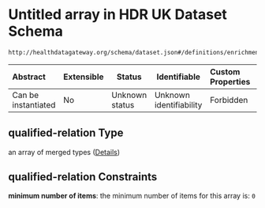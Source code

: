 # Untitled array in HDR UK Dataset Schema

```txt
http://healthdatagateway.org/schema/dataset.json#/definitions/enrichmentLinkage/properties/qualified-relation
```




| Abstract            | Extensible | Status         | Identifiable            | Custom Properties | Additional Properties | Access Restrictions | Defined In                                                                 |
| :------------------ | ---------- | -------------- | ----------------------- | :---------------- | --------------------- | ------------------- | -------------------------------------------------------------------------- |
| Can be instantiated | No         | Unknown status | Unknown identifiability | Forbidden         | Allowed               | none                | [dataset.schema.json\*](../out/dataset.schema.json "open original schema") |

## qualified-relation Type

an array of merged types ([Details](dataset-definitions-enrichmentlinkage-properties-qualified-relation-items.md))

## qualified-relation Constraints

**minimum number of items**: the minimum number of items for this array is: `0`
